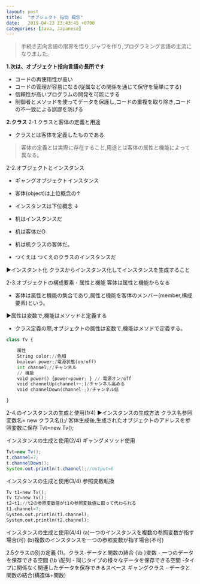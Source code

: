 ```yaml
---
layout: post
title:  "オブジェクト 指向 概念"
date:   2019-04-23 23:43:45 +0700
categories: [Java, Japanese]
---
```


> 手続き志向言語の限界を悟り,ジャワを作り,プログラミング言語の主流になりました。

**1.次は、オブジェクト指向言語の長所です**
- コードの再使用性が高い
- コードの管理が容易になる(従属などの関係を通じて保守を簡単にする)
- 信頼性が高いプログラムの開発を可能にする
- 制御者とメソッドを使ってデータを保護し,コードの重複を取り除き,コードの不一致による誤謬を防げる

**2.クラス**
2-1.クラスと客体の定義と用途
- クラスとは客体を定義したものである

> 客体の定義とは実際に存在すること,用途とは客体の属性と機能によって異なる。

2-2.オブジェクトとインスタンス
- ギャングオブジェクトインスタンス
- 客体(object)は上位概念の↑
- インスタンスは下位概念 ↓

- 机はインスタンスだ
- 机は客体だO

- 机は机クラスの客体だ。
- つくえは つくえのクラスのインスタンスだ

 ▶インスタント化
クラスからインスタンス化してインスタンスを生成すること

2-3.オブジェクトの構成要素・属性と機能
客体は属性と機能からなる
- 客体は属性と機能の集合であり,属性と機能を客体のメンバー(member,構成要素)という。

 ▶属性は変数で,機能はメソッドと定義する
- クラス定義の際,オブジェクトの属性は変数で,機能はメソドで定義する。

```python
class Tv {

	属性
	String color;//色相
	boolean power;/電源状態(on/off)
	int channel;//チャンネル
	// 機能
	void power() {power=power; } // 電源オン/off
	void channelUp(channel++;)/チャンネル高める
	void channelDown(channel-;)/チャンネル低

}
```

2-4.のインスタンスの生成と使用(1/4)
 ▶インスタンスの生成方法
クラス名参照変数名= new クラス名();/ 客体生成後,生成されたオブジェクトのアドレスを参照変数に保存
Tvt=new Tv();

インスタンスの生成と使用(2/4)
ギャングメソッド使用

```java
Tvt=new Tv();
t.channel=7;
t.channelDown();
System.out.println(t.channel);//output=6
```

インスタンスの生成と使用(3/4)
参照変数転換

```python
Tv t1=new Tv();
Tv t2=new Tv();
t2=t1;//t2の参照変数値がt1の参照変数値に取って代わられる
t1.channel=7;
System.out.println(t1.channel);
System.out.println(t2.channel);
```

インスタンスの生成と使用(4/4)
(a)一つのインスタンスを複数の参照変数が指す場合(可)
(b)複数のインスタンスを一つの参照変数が指す場合(不可)


2.5クラスの別の定義
(1)。クラス-データと関数の結合
{\b }変数 - 一つのデータを保存できる空間
{\b \配列 - 同じタイプの様々なデータを保存できる空間
‐タイプに関係なく関連したデータを保存できるスペース
ギャングクラス - データと関数の結合(構造体+関数)
